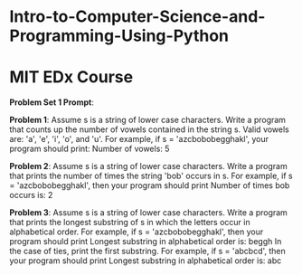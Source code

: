 # Intro-to-Computer-Science-and-Programming-Using-Python
# MIT EDx Course



**Problem Set 1 Prompt**:


**Problem 1**: Assume s is a string of lower case characters. Write a program that counts up the number of vowels contained in the string s. Valid vowels are: 'a', 'e', 'i', 'o', and 'u'. For example, if s = 'azcbobobegghakl', your program should print: Number of vowels: 5



**Problem 2**: Assume s is a string of lower case characters. Write a program that prints the number of times the string 'bob' occurs in s. For example, if s = 'azcbobobegghakl', then your program should print Number of times bob occurs is: 2



**Problem 3**: Assume s is a string of lower case characters. Write a program that prints the longest substring of s in which the letters occur in alphabetical order. For example, if s = 'azcbobobegghakl', then your program should print Longest substring in alphabetical order is: beggh In the case of ties, print the first substring. For example, if s = 'abcbcd', then your program should print Longest substring in alphabetical order is: abc
